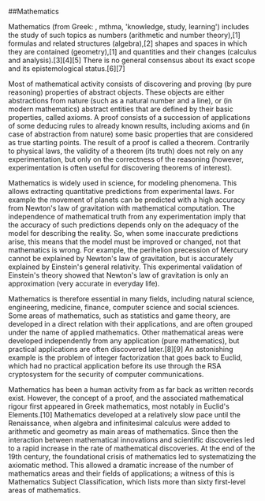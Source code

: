 ##Mathematics



Mathematics (from Greek: , mthma, 'knowledge, study, learning') includes the study of such topics as numbers (arithmetic and number theory),[1] formulas and related structures (algebra),[2] shapes and spaces in which they are contained (geometry),[1] and quantities and their changes (calculus and analysis).[3][4][5] There is no general consensus about its exact scope and its epistemological status.[6][7]







Most of mathematical activity consists of discovering and proving (by pure reasoning) properties of abstract objects. These objects are either abstractions from nature (such as a natural number and a line), or (in modern mathematics) abstract entities that are defined by their basic properties, called axioms. A proof consists of a succession of applications of some deducing rules to already known results, including axioms and (in case of abstraction from nature) some basic properties that are considered as true starting points. The result of a proof is called a theorem. Contrarily to physical laws, the validity of a theorem (its truth) does not rely on any experimentation, but only on the correctness of the reasoning (however, experimentation is often useful for discovering theorems of interest).







Mathematics is widely used in science, for modeling phenomena. This allows extracting quantitative predictions from experimental laws. For example the movement of planets can be predicted with a high accuracy from Newton's law of gravitation with mathematical computation. The independence of mathematical truth from any experimentation imply that the accuracy of such predictions depends only on the adequacy of the model for describing the reality. So, when some inaccurate predictions arise, this means that the model must be improved or changed, not that mathematics is wrong. For example, the perihelion precession of Mercury cannot be explained by Newton's law of gravitation, but is accurately explained by Einstein's general relativity. This experimental validation of Einstein's theory showed that Newton's law of gravitation is only an approximation (very accurate in everyday life).







Mathematics is therefore essential in many fields, including natural science, engineering, medicine, finance, computer science and social sciences. Some areas of mathematics, such as statistics and game theory, are developed in a direct relation with their applications, and are often grouped under the name of applied mathematics. Other mathematical areas were developed independently from any application (pure mathematics), but practical applications are often discovered later.[8][9] An astonishing example is the problem of integer factorization that goes back to Euclid, which had no practical application before its use through the RSA cryptosystem for the security of computer communications.







Mathematics has been a human activity from as far back as written records exist. However, the concept of a proof, and the associated mathematical rigour first appeared in Greek mathematics, most notably in Euclid's Elements.[10] Mathematics developed at a relatively slow pace until the Renaissance, when algebra and infinitesimal calculus were added to arithmetic and geometry as main areas of mathematics. Since then the interaction between mathematical innovations and scientific discoveries led to a rapid increase in the rate of mathematical discoveries. At the end of the 19th century, the foundational crisis of mathematics led to systematizing the axiomatic method. This allowed a dramatic increase of the number of mathematics areas and their fields of applications; a witness of this is Mathematics Subject Classification, which lists more than sixty first-level areas of mathematics.